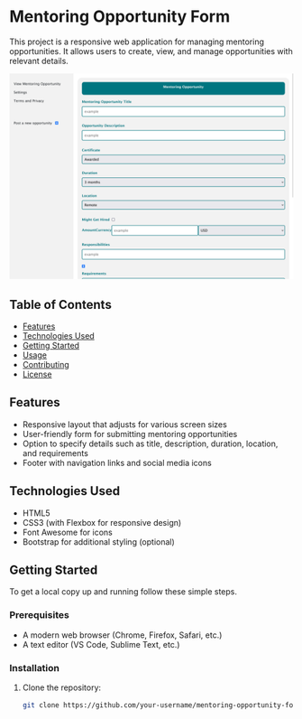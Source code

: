 # Mentoring Opportunity Form

This project is a responsive web application for managing mentoring opportunities. It allows users to create, view, and manage opportunities with relevant details.

![Mentoring Opportunity Form Screenshot](./images/readme.png)  <!-- Replace with the actual path or URL of the image -->

## Table of Contents

- [Features](#features)
- [Technologies Used](#technologies-used)
- [Getting Started](#getting-started)
- [Usage](#usage)
- [Contributing](#contributing)
- [License](#license)

## Features

- Responsive layout that adjusts for various screen sizes
- User-friendly form for submitting mentoring opportunities
- Option to specify details such as title, description, duration, location, and requirements
- Footer with navigation links and social media icons

## Technologies Used

- HTML5
- CSS3 (with Flexbox for responsive design)
- Font Awesome for icons
- Bootstrap for additional styling (optional)

## Getting Started

To get a local copy up and running follow these simple steps.

### Prerequisites

- A modern web browser (Chrome, Firefox, Safari, etc.)
- A text editor (VS Code, Sublime Text, etc.)

### Installation

1. Clone the repository:
   ```bash
   git clone https://github.com/your-username/mentoring-opportunity-form.git
